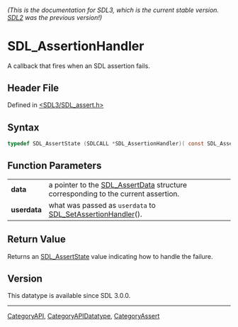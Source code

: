 ###### (This is the documentation for SDL3, which is the current stable version. [SDL2](https://wiki.libsdl.org/SDL2/) was the previous version!)
# SDL_AssertionHandler

A callback that fires when an SDL assertion fails.

## Header File

Defined in [<SDL3/SDL_assert.h>](https://github.com/libsdl-org/SDL/blob/main/include/SDL3/SDL_assert.h)

## Syntax

```c
typedef SDL_AssertState (SDLCALL *SDL_AssertionHandler)( const SDL_AssertData *data, void *userdata);
```

## Function Parameters

|              |                                                                                                     |
| ------------ | --------------------------------------------------------------------------------------------------- |
| **data**     | a pointer to the [SDL_AssertData](SDL_AssertData) structure corresponding to the current assertion. |
| **userdata** | what was passed as `userdata` to [SDL_SetAssertionHandler](SDL_SetAssertionHandler)().              |

## Return Value

Returns an [SDL_AssertState](SDL_AssertState) value indicating how to
handle the failure.

## Version

This datatype is available since SDL 3.0.0.

----
[CategoryAPI](CategoryAPI), [CategoryAPIDatatype](CategoryAPIDatatype), [CategoryAssert](CategoryAssert)


